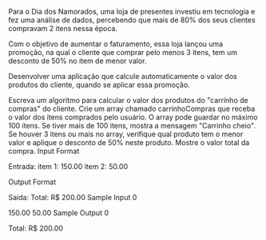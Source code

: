 Para o Dia dos Namorados, uma loja de presentes investiu em tecnologia e fez uma análise de dados, percebendo que mais de 80% dos seus clientes compravam 2 itens nessa época.

Com o objetivo de aumentar o faturamento, essa loja lançou uma promoção, na qual o cliente que comprar pelo menos 3 itens, tem um desconto de 50% no item de menor valor.

Desenvolver uma aplicação que calcule automaticamente o valor dos produtos do cliente, quando se aplicar essa promoção.

Escreva um algoritmo para calcular o valor dos produtos do "carrinho de compras" do cliente.
Crie um array chamado carrinhoCompras que receba o valor dos itens comprados pelo usuário.
O array pode guardar no máximo 100 itens. Se tiver mais de 100 itens, mostra a mensagem "Carrinho cheio".
Se houver 3 itens ou mais no array, verifique qual produto tem o menor valor e aplique o desconto de 50% neste produto.
Mostre o valor total da compra.
Input Format

Entrada: item 1: 150.00 item 2: 50.00

Output Format

Saída:
	Total: R$ 200.00
Sample Input 0

150.00 50.00
Sample Output 0

Total: R$ 200.00